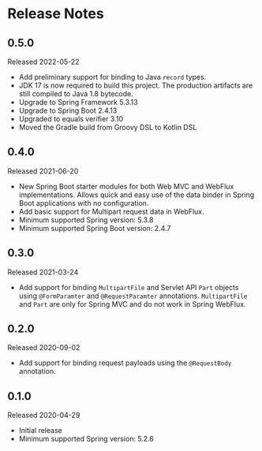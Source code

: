 # Release Notes

## 0.5.0 
Released 2022-05-22

- Add preliminary support for binding to Java `record` types.
- JDK 17 is now required to build this project. The production artifacts are still compiled to Java 1.8 bytecode.
- Upgrade to Spring Framework 5.3.13
- Upgrade to Spring Boot 2.4.13
- Upgraded to equals verifier 3.10
- Moved the Gradle build from Groovy DSL to Kotlin DSL

## 0.4.0
Released 2021-06-20

- New Spring Boot starter modules for both Web MVC and WebFlux implementations. Allows quick and easy use of the data 
  binder in Spring Boot applications with no configuration.
- Add basic support for Multipart request data in WebFlux.
- Minimum supported Spring version: 5.3.8
- Minimum supported Spring Boot version: 2.4.7

## 0.3.0
Released 2021-03-24

- Add support for binding `MultipartFile` and Servlet API `Part` objects using `@FormParamter` and `@RequestParamter` 
  annotations. `MultipartFile` and `Part` are only for Spring MVC and do not work in Spring WebFlux. 

## 0.2.0
Released 2020-09-02

- Add support for binding request payloads using the `@RequestBody` annotation.

## 0.1.0
Released 2020-04-29

- Initial release
- Minimum supported Spring version: 5.2.6